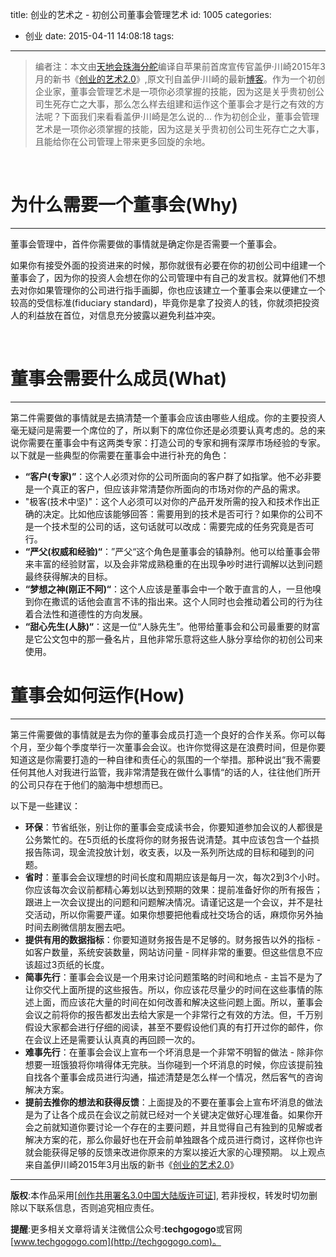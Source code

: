 title: 创业的艺术之 - 初创公司董事会管理艺术
id: 1005
categories:
  - 创业
date: 2015-04-11 14:08:18
tags:
---

> 编者注：本文由[天地会珠海分舵](http://techgogogo.com/)编译自苹果前首席宣传官盖伊·川崎2015年3月的新书《[创业的艺术2.0](http://guykawasaki.com/books/the-art-of-the-start/)》,原文刊自盖伊·川崎的最新[博客](http://guykawasaki.com/how-to-manage-your-board/)。作为一个初创企业家，董事会管理艺术是一项你必须掌握的技能，因为这是关乎贵初创公司生死存亡之大事，那么怎么样去组建和运作这个董事会才是行之有效的方法呢？下面我们来看看盖伊·川崎是怎么说的...
作为初创企业，董事会管理艺术是一项你必须掌握的技能，因为这是关乎贵初创公司生死存亡之大事，且能给你在公司管理上带来更多回旋的余地。

&nbsp;

# 为什么需要一个董事会(Why)

* * *

董事会管理中，首件你需要做的事情就是确定你是否需要一个董事会。

如果你有接受外面的投资进来的时候，那你就很有必要在你的初创公司中组建一个董事会了，因为你的投资人会想在你的公司管理中有自己的发言权。就算他们不想去对你如果管理你的公司进行指手画脚，你也应该建立一个董事会来以便建立一个较高的受信标准(fiduciary standard)<span class="s1">，毕竟你是拿了投资人的钱，你就</span>须把投资人的利益放在首位，对信息充分披露以避免利益冲突。

&nbsp;

# 董事会需要什么成员(What)

* * *

第二件需要做的事情就是去搞清楚一个董事会应该由哪些人组成。你的主要投资人毫无疑问是需要一个席位的了，所以剩下的席位你还是必须要认真考虑的。总的来说你需要在董事会中有这两类专家：打造公司的专家和拥有深厚市场经验的专家。以下就是一些典型的你需要在董事会中进行补充的角色：

*   **“客户(专家)”**：这个人必须对你的公司所面向的客户群了如指掌。他不必非要是一个真正的客户，但应该非常清楚你所面向的市场对你的产品的需求。
*   "极客(技术中坚)"：这个人必须可以对你的产品开发所需的投入和技术作出正确的决定。比如他应该能够回答：需要用到的技术是否可行？如果你的公司不是一个技术型的公司的话，这句话就可以改成：需要完成的任务究竟是否可行。
*   **“严父(权威和经验)“**：”严父“这个角色是董事会的镇静剂。他可以给董事会带来丰富的经验财富，以及会非常成熟稳重的在出现争吵时进行调解以达到问题最终获得解决的目标。
*   **“梦想之神(刚正不阿)“**：这个人应该是董事会中一个敢于直言的人，一旦他嗅到你在撒谎的话他会直言不讳的指出来。这个人同时也会推动着公司的行为往着合法性和道德性的方向发展。
*   **“甜心先生(人脉)“**：这是一位“人脉先生”。他带给董事会和公司最重要的财富是它公文包中的那一叠名片，且他非常乐意将这些人脉分享给你的初创公司来使用。
&nbsp;

# 董事会如何运作(How)

* * *

第三件需要做的事情就是去为你的董事会成员打造一个良好的合作关系。你可以每个月，至少每个季度举行一次董事会会议。也许你觉得这是在浪费时间，但是你要知道这是你需要打造的一种自律和责任心的氛围的一个举措。那种说出“我不需要任何其他人对我进行监管，我非常清楚我在做什么事情“的话的人，往往他们所开的公司只存在于他们的脑海中想想而已。

以下是一些建议：

*   **环保**：节省纸张，别让你的董事会变成读书会，你要知道参加会议的人都很是公务繁忙的。在5页纸的长度将你的财务报告说清楚。其中应该包含一个益损报告陈词，现金流投放计划，收支表，以及一系列所达成的目标和碰到的问题。
*   **省时**：董事会会议理想的时间长度和周期应该是每月一次，每次2到3个小时。你应该每次会议前都精心筹划以达到预期的效果：提前准备好你的所有报告；跟进上一次会议提出的问题和问题解决情况。请谨记这是一个会议，并不是社交活动，所以你需要严谨。如果你想要把他看成社交场合的话，麻烦你另外抽时间去刷微信朋友圈去吧。
*   **提供有用的数据指标**：你要知道财务报告是不足够的。财务报告以外的指标 - 如客户数量，系统安装数量，网站访问量 - 同样非常的重要。但这些信息不应该超过3页纸的长度。
*   **简事先行**：董事会会议是一个用来讨论问题策略的时间和地点 - 主旨不是为了让你交代上面所提的这些报告。所以，你应该花尽量少的时间在这些事情的陈述上面，而应该花大量的时间在如何改善和解决这些问题上面。所以，董事会会议之前将你的报告都发出去给大家是一个非常行之有效的方法。但，千万别假设大家都会进行仔细的阅读，甚至不要假设他们真的有打开过你的邮件，你在会议上还是需要认认真真的再回顾一次的。
*   **难事先行**：在董事会会议上宣布一个坏消息是一个非常不明智的做法 - 除非你想要一班饿狼将你啃得体无完肤。当你碰到一个坏消息的时候，你应该提前独自找各个董事会成员进行沟通，描述清楚是怎么样一个情况，然后客气的咨询解决方案。
*   **提前去推你的想法和获得反馈**：上面提及的不要在董事会上宣布坏消息的做法是为了让各个成员在会议之前就已经对一个关键决定做好心理准备。如果你开会之前就知道你要讨论一个存在的主要问题，并且觉得自己有独到的见解或者解决方案的花，那么你最好也在开会前单独跟各个成员进行商讨，这样你也许就会能获得足够的反馈来改进你原来的方案以接近大家的心理预期。
以上观点来自盖伊川崎2015年3月出版的新书《[创业的艺术2.0](http://guykawasaki.com/books/the-art-of-the-start/)》

* * *

**版权**:本作品采用[[创作共用署名3.0中国大陆版许可证](http://creativecommons.org/licenses/by/3.0/cn/)], 若非授权，转发时切勿删除以下联系信息，否则追究相应责任。

**提醒**:更多相关文章将请关注微信公众号:**techgogogo**或官网[www.techgogogo.com](http://techgogogo.com)。